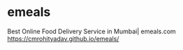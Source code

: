 # emeals
Best Online Food Delivery Service in Mumbai| emeals.com
https://cmrohityadav.github.io/emeals/
